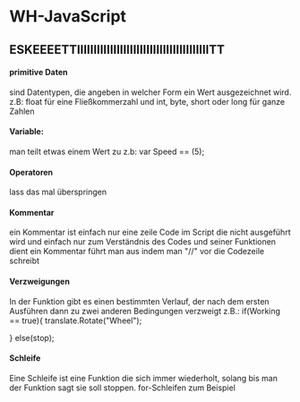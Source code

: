 # WH-JavaScript

## ESKEEEETTIIIIIIIIIIIIIIIIIIIIIIIIIIIIIIIIIIIIIIIITT

#### primitive Daten 
sind Datentypen, die angeben in welcher Form ein Wert ausgezeichnet wird.
z.B: float für eine Fließkommerzahl und int, byte, short oder long für ganze Zahlen

#### Variable:
man teilt etwas einem Wert zu
z.b: var Speed == (5);

#### Operatoren
lass das mal überspringen

#### Kommentar

ein Kommentar ist einfach nur eine zeile Code im Script die nicht ausgeführt wird
und einfach nur zum Verständnis des Codes und seiner Funktionen dient
ein Kommentar führt man aus indem man "//" vor die Codezeile schreibt

#### Verzweigungen
In der Funktion gibt es einen bestimmten Verlauf, der nach dem ersten Ausführen dann
zu zwei anderen Bedingungen verzweigt
z.B.: if(Working == true){
        translate.Rotate("Wheel");
        
}
    else(stop);
    
#### Schleife
Eine Schleife ist eine Funktion die sich immer wiederholt, solang bis man der
Funktion sagt sie soll stoppen. for-Schleifen zum Beispiel
